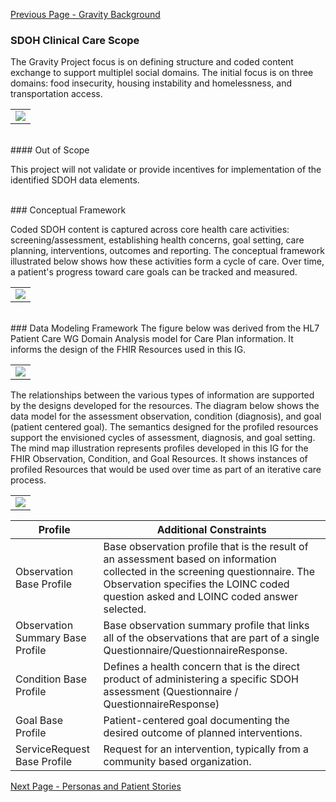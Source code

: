 [Previous Page - Gravity Background](gravity_background.html)

###  SDOH Clinical Care Scope

The Gravity Project focus is on defining structure and coded content exchange to support multiplel social domains. The initial focus is on three domains: food insecurity, housing instability and homelessness, and transportation access.

<table><tr><td><img src="InitialDomains.jpg" /></td></tr></table>


<br>
####  Out of Scope

This project will not validate or provide incentives for implementation of the identified SDOH data elements.

<br>
### Conceptual Framework

Coded SDOH content is captured across core health care activities: screening/assessment, establishing health concerns, goal setting, care planning, interventions, outcomes and reporting. The conceptual framework illustrated below shows how these activities form a cycle of care. Over time, a patient's progress toward care goals can be tracked and measured.


<table><tr><td><img src="ConceptualFramework2.jpg" /></td></tr></table>


<br>
### Data Modeling Framework
The figure below was derived from the HL7 Patient Care WG Domain Analysis model for Care Plan information. It informs the design of the  FHIR Resources used in this IG.

<table><tr><td><img src="DataModelingFrameword.jpg" /></td></tr></table>

The relationships between the various types of information are supported by the designs developed for the resources. The diagram below shows the data model for the assessment observation, condition (diagnosis), and goal (patient centered goal). The semantics designed for the profiled resources support the envisioned cycles of assessment, diagnosis, and goal setting. The mind map illustration represents profiles developed in this IG for the FHIR Observation, Condition, and Goal Resources. It shows instances of profiled Resources that would be used over time as part of an iterative care process. 

<table><tr><td><img src="FHIR_Resource_Reference_MiMind.png" /></td></tr></table>



| Profile                                                         | Additional Constraints                                                                                                                                                                                                                                                                                                                                                                                                                                                                                                                                                        |
|------------------------------------------------|---------------------------------------------------------------------------------------------------|
| Observation Base Profile | Base observation profile that is the result of an assessment based on information collected in the screening questionnaire. The Observation specifies the LOINC coded question asked and LOINC coded answer selected. |
| Observation Summary Base Profile| Base observation summary profile that links all of the observations that are part of a single Questionnaire/QuestionnaireResponse.  |
| Condition Base Profile | Defines a health concern that is the direct product of administering a specific SDOH assessment (Questionnaire / QuestionnaireResponse)  |
| Goal Base Profile | Patient-centered goal documenting the desired outcome  of planned interventions.   |
| ServiceRequest Base Profile | Request for an intervention, typically from a community based organization.|



[Next Page - Personas and Patient Stories](personas_and_patient_stories.html)